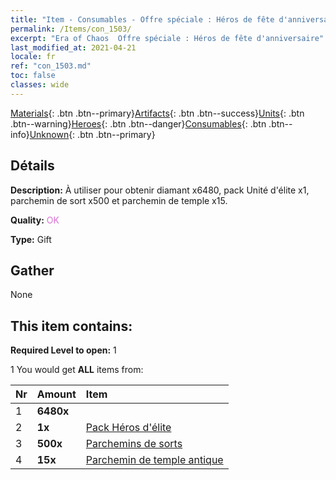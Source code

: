 ```yaml
---
title: "Item - Consumables - Offre spéciale : Héros de fête d'anniversaire"
permalink: /Items/con_1503/
excerpt: "Era of Chaos  Offre spéciale : Héros de fête d'anniversaire"
last_modified_at: 2021-04-21
locale: fr
ref: "con_1503.md"
toc: false
classes: wide
---
```

 [Materials](/fr/Items/){: .btn .btn--primary}[Artifacts](/fr/Items/Artifacts/){: .btn .btn--success}[Units](/fr/Items/Units/){: .btn .btn--warning}[Heroes](/fr/Items/Heroes/){: .btn .btn--danger}[Consumables](/fr/Items/Consumables/){: .btn .btn--info}[Unknown](/fr/Items/Unknown/){: .btn .btn--primary}

## Détails
 **Description:** À utiliser pour obtenir diamant x6480, pack Unité d'élite x1, parchemin de sort x500 et parchemin de temple x15.

 **Quality:** <span style="color: #DA70D6">OK</span>

 **Type:** Gift

## Gather

  None

## This item contains:

 **Required Level to open:** 1

 1 You would get **ALL** items  from:

  | Nr | Amount |     Item    |
  |:---|:-------|:------------|
  | 1 |  **6480x** | <i class="fas fa-gem"/> |  | 
  | 2 |  **1x** | [Pack Héros d'élite](/fr/Items/con_1358/) |  | 
  | 3 |  **500x** | [Parchemins de sorts](/fr/Items/con_694/) |  | 
  | 4 |  **15x** | [Parchemin de temple antique](/fr/Items/con_697/) |  | 
